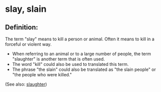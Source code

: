 # slay, slain #

## Definition: ##

The term "slay" means to kill a person or animal. Often it means to kill in a forceful or violent way.

* When referring to an animal or to a large number of people, the term "slaughter" is another term that is often used.
* The word "kill" could also be used to translated this term.
* The phrase "the slain" could also be translated as "the slain people" or "the people who were killed."

(See also: [slaughter](../other/slaughter.md))


